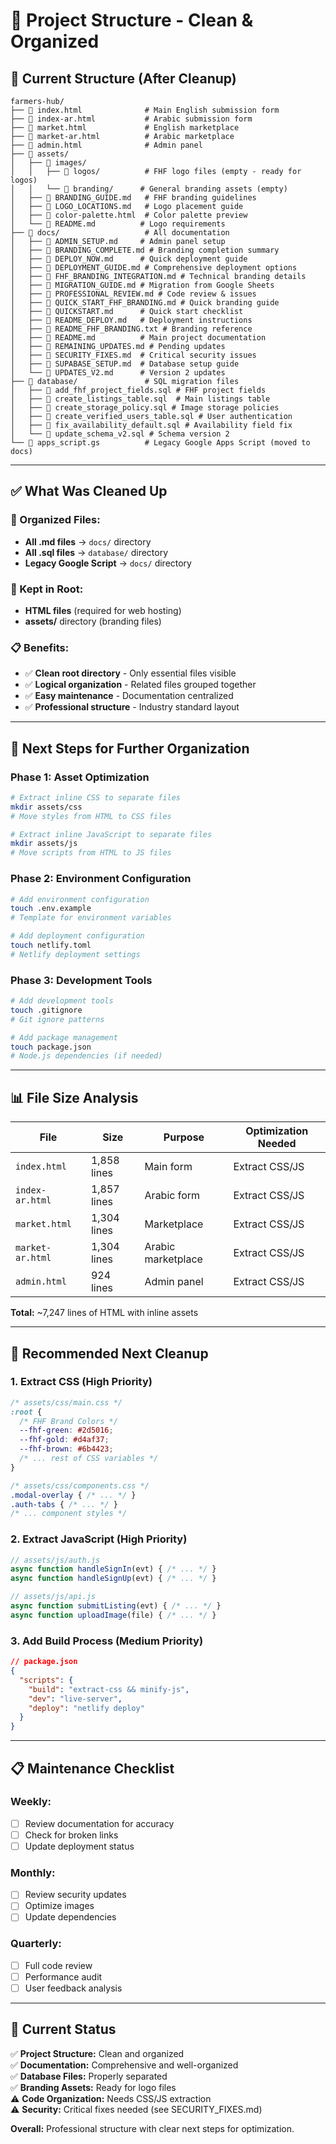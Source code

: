 # 📁 Project Structure - Clean & Organized

## 🎯 Current Structure (After Cleanup)

```
farmers-hub/
├── 📄 index.html              # Main English submission form
├── 📄 index-ar.html           # Arabic submission form  
├── 📄 market.html             # English marketplace
├── 📄 market-ar.html          # Arabic marketplace
├── 📄 admin.html              # Admin panel
├── 📁 assets/
│   ├── 📁 images/
│   │   ├── 📁 logos/          # FHF logo files (empty - ready for logos)
│   │   └── 📁 branding/      # General branding assets (empty)
│   ├── 📄 BRANDING_GUIDE.md   # FHF branding guidelines
│   ├── 📄 LOGO_LOCATIONS.md   # Logo placement guide
│   ├── 📄 color-palette.html  # Color palette preview
│   └── 📄 README.md          # Logo requirements
├── 📁 docs/                   # All documentation
│   ├── 📄 ADMIN_SETUP.md     # Admin panel setup
│   ├── 📄 BRANDING_COMPLETE.md # Branding completion summary
│   ├── 📄 DEPLOY_NOW.md      # Quick deployment guide
│   ├── 📄 DEPLOYMENT_GUIDE.md # Comprehensive deployment options
│   ├── 📄 FHF_BRANDING_INTEGRATION.md # Technical branding details
│   ├── 📄 MIGRATION_GUIDE.md # Migration from Google Sheets
│   ├── 📄 PROFESSIONAL_REVIEW.md # Code review & issues
│   ├── 📄 QUICK_START_FHF_BRANDING.md # Quick branding guide
│   ├── 📄 QUICKSTART.md      # Quick start checklist
│   ├── 📄 README_DEPLOY.md   # Deployment instructions
│   ├── 📄 README_FHF_BRANDING.txt # Branding reference
│   ├── 📄 README.md          # Main project documentation
│   ├── 📄 REMAINING_UPDATES.md # Pending updates
│   ├── 📄 SECURITY_FIXES.md  # Critical security issues
│   ├── 📄 SUPABASE_SETUP.md  # Database setup guide
│   └── 📄 UPDATES_V2.md      # Version 2 updates
├── 📁 database/               # SQL migration files
│   ├── 📄 add_fhf_project_fields.sql # FHF project fields
│   ├── 📄 create_listings_table.sql  # Main listings table
│   ├── 📄 create_storage_policy.sql # Image storage policies
│   ├── 📄 create_verified_users_table.sql # User authentication
│   ├── 📄 fix_availability_default.sql # Availability field fix
│   └── 📄 update_schema_v2.sql # Schema version 2
└── 📄 apps_script.gs          # Legacy Google Apps Script (moved to docs)
```

---

## ✅ What Was Cleaned Up

### 📁 Organized Files:
- **All .md files** → `docs/` directory
- **All .sql files** → `database/` directory  
- **Legacy Google Script** → `docs/` directory

### 🎯 Kept in Root:
- **HTML files** (required for web hosting)
- **assets/** directory (branding files)

### 📋 Benefits:
- ✅ **Clean root directory** - Only essential files visible
- ✅ **Logical organization** - Related files grouped together
- ✅ **Easy maintenance** - Documentation centralized
- ✅ **Professional structure** - Industry standard layout

---

## 🚀 Next Steps for Further Organization

### Phase 1: Asset Optimization
```bash
# Extract inline CSS to separate files
mkdir assets/css
# Move styles from HTML to CSS files

# Extract inline JavaScript to separate files  
mkdir assets/js
# Move scripts from HTML to JS files
```

### Phase 2: Environment Configuration
```bash
# Add environment configuration
touch .env.example
# Template for environment variables

# Add deployment configuration
touch netlify.toml
# Netlify deployment settings
```

### Phase 3: Development Tools
```bash
# Add development tools
touch .gitignore
# Git ignore patterns

# Add package management
touch package.json
# Node.js dependencies (if needed)
```

---

## 📊 File Size Analysis

| File | Size | Purpose | Optimization Needed |
|------|------|---------|---------------------|
| `index.html` | 1,858 lines | Main form | Extract CSS/JS |
| `index-ar.html` | 1,857 lines | Arabic form | Extract CSS/JS |
| `market.html` | 1,304 lines | Marketplace | Extract CSS/JS |
| `market-ar.html` | 1,304 lines | Arabic marketplace | Extract CSS/JS |
| `admin.html` | 924 lines | Admin panel | Extract CSS/JS |

**Total:** ~7,247 lines of HTML with inline assets

---

## 🎯 Recommended Next Cleanup

### 1. Extract CSS (High Priority)
```css
/* assets/css/main.css */
:root {
  /* FHF Brand Colors */
  --fhf-green: #2d5016;
  --fhf-gold: #d4af37;
  --fhf-brown: #6b4423;
  /* ... rest of CSS variables */
}

/* assets/css/components.css */
.modal-overlay { /* ... */ }
.auth-tabs { /* ... */ }
/* ... component styles */
```

### 2. Extract JavaScript (High Priority)
```javascript
// assets/js/auth.js
async function handleSignIn(evt) { /* ... */ }
async function handleSignUp(evt) { /* ... */ }

// assets/js/api.js
async function submitListing(evt) { /* ... */ }
async function uploadImage(file) { /* ... */ }
```

### 3. Add Build Process (Medium Priority)
```json
// package.json
{
  "scripts": {
    "build": "extract-css && minify-js",
    "dev": "live-server",
    "deploy": "netlify deploy"
  }
}
```

---

## 📋 Maintenance Checklist

### Weekly:
- [ ] Review documentation for accuracy
- [ ] Check for broken links
- [ ] Update deployment status

### Monthly:
- [ ] Review security updates
- [ ] Optimize images
- [ ] Update dependencies

### Quarterly:
- [ ] Full code review
- [ ] Performance audit
- [ ] User feedback analysis

---

## 🎉 Current Status

✅ **Project Structure:** Clean and organized  
✅ **Documentation:** Comprehensive and well-organized  
✅ **Database Files:** Properly separated  
✅ **Branding Assets:** Ready for logo files  
⚠️ **Code Organization:** Needs CSS/JS extraction  
⚠️ **Security:** Critical fixes needed (see SECURITY_FIXES.md)

**Overall:** Professional structure with clear next steps for optimization.
